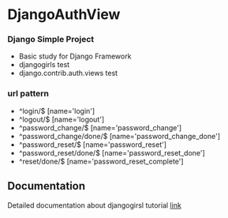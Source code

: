 # DjangoAuthView

### Django Simple Project ###
* Basic study for Django Framework
* djangogirls test 
* django.contrib.auth.views test

### url pattern ###

* ^login/$ [name='login']
* ^logout/$ [name='logout']
* ^password_change/$ [name='password_change']
* ^password_change/done/$ [name='password_change_done']
* ^password_reset/$ [name='password_reset']
* ^password_reset/done/$ [name='password_reset_done']
* ^reset/done/$ [name='password_reset_complete']


## Documentation
Detailed documentation about djangogirsl tutorial [link](https://tutorial.djangogirls.org/ko/)
